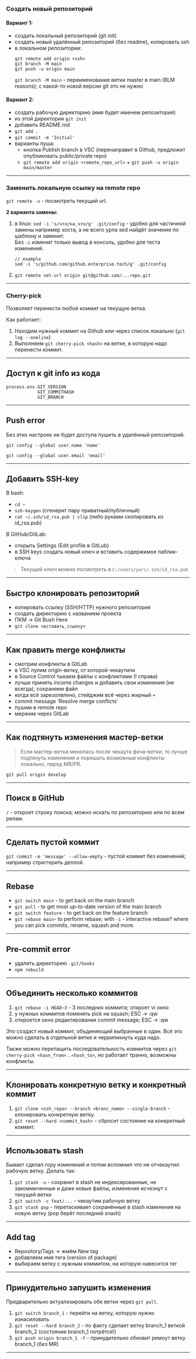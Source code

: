 ### Создать новый репозиторий
#### Вариант 1:
- создать локальный репозиторий (git init)
- создать новый удалённый репозиторий (без readme), копировать ssh
- в локальном репозитории:
  ```
  git remote add origin <ssh>
  git branch -M main
  git push -u origin main
  ```
  `git branch -M main` - переименование ветки master в main (BLM reasons); с какой-то новой версии git это не нужно

#### Вариант 2:
- создать рабочую директорию (имя будет именем репозитория)
- из этой директории `git init`
- добавить README.md
- `git add .`
- `git commit -m 'Initial'`
- варианты пуша:
    - кнопка Publish branch в VSC (перенаправит в Github, предложит опубликовать public/private repo)
    - `git remote add origin <remote_repo_url>` + `git push -u origin main/master`
___

### Заменить локальную ссылку на remote repo
`git remote -v` - посмотреть текущий url.

**2 варианта замены:**
1. в linux:
   `sed -i 's/что/на_что/g' .git/config` - удобно для частичной замены например хоста, а не всего урла sed найдёт значение по шаблону и заменит.  
   Без `-i` изменит только вывод в консоль, удобно для теста изменений.

   ```
   // example
   sed -i 's/github.com/github.enterprise.tech/g' .git/config
   ```
2. `git remote set-url origin git@github.com/...repo.git`
___

### Cherry-pick

Позволяет перенести любой коммит на текущую ветка.

Как работает:
1. Находим нужный коммит на Github или через список локально (`git log --oneline`)
2. Выполняем `git cherry-pick <hash>` на ветке, в которую надо перенести коммит.
___

## Доступ к git info из кода

```
process.env.GIT_VERSION
            GIT_COMMITHASH
            GIT_BRANCH
```
___

## Push error

Без этих настроек не будет доступа пушить в удалённый репозиторий.

`git config --global user.name 'name'`

`git config --global user.email 'email'`
___

## Добавить SSH-key

В bash:
- `cd ~`
- `ssh-keygen` (сгенерит пару приватный/публичный)
- `cat ~/.ssh/id_rsa.pub | clip` (либо руками скопировать из id_rsa.pub)

В GitHub/GitLab:
- открыть Settings (Edit profile в GitLub)
- в SSH keys создать новый ключ и вставить содержимое паблик-ключа

> Текущий ключ можно посмотреть в `C:/users/yuri/.ssh/id_rsa.pub`
___

## Быстро клонировать репозиторий

- копировать ссылку (SSH/HTTP) нужного репозитория
- создать директорию с названием проекта
- ПКМ -> Git Bush Here
- `git clone <вставить_ссылку>`
___

## Как править merge конфликты

- смотрим конфликты в GitLab
- в VSC пулим origin-ветку, от которой чекаутили
- в Source Control тыкаем файлы с конфликтами (! справа)
- лучше принять income changes и добавить свои изменения (не всегда), сохраняем файл
- когда всё зарезолвлено, стейджим всё через жирный `+`
- commit message 'Resolve merge conflicts'
- пушим в remote repo
- мержим через GitLab
___

## Как подтянуть изменения мастер-ветки

> Если мастер-ветка менялась после чекаута фича-ветки, то лучше подтянуть изменения и порешать возможные конфликты локально, перед MR/PR.

`git pull origin develop`
___

## Поиск в GitHub

`/` - откроет строку поиска; можно искать по репозиторию или по всем репам.
___

## Сделать пустой коммит

`git commit -m 'message' --allow-empty` - пустой коммит без изменений; например стриггерить деплой.
___

## Rebase

- `git switch main` - to get back on the main branch
- `git pull` - to get most up-to-date version of the main branch
- `git switch feature` - to get back on the feature branch
- `git rebase main`- to perform rebase; with `-i` - interactive rebase? where you can pick commits, rename, squash and more.
___

## Pre-commit error

- удалить директорию `.git/hooks`
- `npm rebuild`
___

## Объединить несколько коммитов

1. `git rebase -i HEAD~3` - 3 последних коммита; откроет vi окно
2. у нужных коммитов поменять pick на squash; ESC -> :qw
3. откроется окно редактирования commit message; ESC -> :qw

Это создаст новый коммит, объдиняющий выбранные в один. Всё это можно сделать в отдельной ветке и черрипикнуть куда надо.

Также можно перетащить последовательность коммитов через `git cherry-pick <hasn_from>..<hash_to>`, но работает транно, возможны конфликты.
___

## Клонировать конкретную ветку и конкретный коммит

1. `git clone <ssh_repo> --branch <branc_name> --single-branch` - клонировать конкретную ветку.
2. `git reset --hard <commit_hash>` - сбросит состояние на конкретный коммит.
___

## Использовать stash

Бывает сделал гору изменений и потом вспомнил что не отчекаутил рабочую ветку. Делать так:
1. `git stash -u` - сохранит в stash не индексированные, не закоммиченные и даже новые файлы, изменения исчезнут с текущей ветки
2. `git switch -c feat/...` - чекаутим рабочую ветку
3. `git stash pop` - перетаскивает сохранённые в stash изменения на новую ветку (pop берёт последний snash)
___

## Add tag

- Repository/Tags -> жмём New tag
- добавляем имя тега (version of package)
- выбираем ветку с нужным коммитом, на которую навесится тег
___

## Принудительно запушить изменения

Предварительно актуализировать обе ветки через `git pull`.

1. `git switch branch_1` - перейти на ветку, которую нужно изнасиловать
2. `git reset --hard branch_2` - по факту сделает ветку branch_1 веткой branch_2 (состояние branch_1 потрётся!)
3. `git push origin branch_1 -f` - принудительно обновит ремоут ветку branch_1 (без MR)
___
